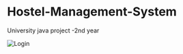 # Hostel-Management-System
University java project -2nd year 

![Login](https://user-images.githubusercontent.com/56529733/101273266-a3b5a500-37b9-11eb-8926-8a9e020e5b11.png)
